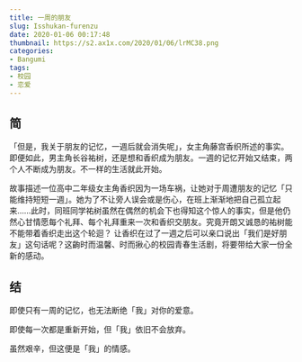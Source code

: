 ```yaml
---
title: 一周的朋友
slug: Isshukan-furenzu
date: 2020-01-06 00:17:48
thumbnail: https://s2.ax1x.com/2020/01/06/lrMC38.png
categories:
- Bangumi
tags:
- 校园
- 恋爱
---
```


## 简

「但是，我关于朋友的记忆，一週后就会消失呢」，女主角藤宫香织所述的事实。即便如此，男主角长谷祐树，还是想和香织成为朋友。一週的记忆开始又结束，两个人不断成为朋友。不一样的生活就此开始。

故事描述一位高中二年级女主角香织因为一场车祸，让她对于周遭朋友的记忆「只能维持短短一週」。她为了不让旁人误会或是伤心，在班上渐渐地把自己孤立起来……此时，同班同学祐树虽然在偶然的机会下也得知这个惊人的事实，但是他仍然心甘情愿每个礼拜、每个礼拜重来一次和香织交朋友。究竟开朗又诚恳的祐树能不能带着香织走出这个轮迴？ 让香织在过了一週之后可以亲口说出「我们是好朋友」这句话呢？这齣时而温馨、时而揪心的校园青春生活剧，将要带给大家一份全新的感动。

## 结

即使只有一周的记忆，也无法断绝「我」对你的爱意。

即使每一次都是重新开始，但「我」依旧不会放弃。

虽然艰辛，但这便是「我」的情感。
